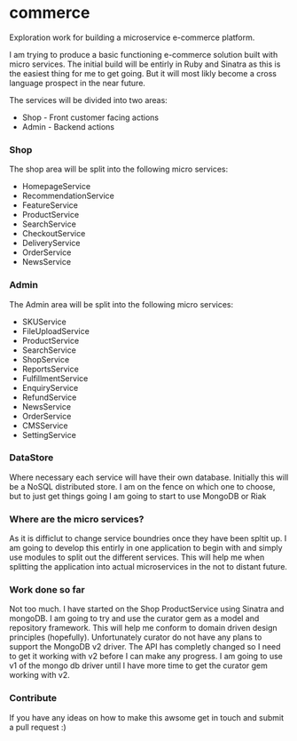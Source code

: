 # commerce
Exploration work for building a microservice e-commerce platform.

I am trying to produce a basic functioning e-commerce solution built with micro services. The initial build will be entirly in
Ruby and Sinatra as this is the easiest thing for me to get going.  But it will most likly become a cross language prospect in
the near future. 

The services will be divided into two areas:

* Shop - Front customer facing actions 
* Admin - Backend actions

### Shop

The shop area will be split into the following micro services:
* HomepageService
* RecommendationService
* FeatureService
* ProductService
* SearchService
* CheckoutService
* DeliveryService
* OrderService
* NewsService

### Admin

The Admin area will be split into the following micro services:
* SKUService
* FileUploadService
* ProductService
* SearchService
* ShopService
* ReportsService
* FulfillmentService
* EnquiryService
* RefundService
* NewsService
* OrderService
* CMSService
* SettingService

### DataStore
Where necessary each service will have their own database. Initially this will be a NoSQL distributed store.
I am on the fence on which one to choose, but to just get things going I am going to start to use MongoDB or
Riak

### Where are the micro services?
As it is difficlut to change service boundries once they have been spltit up. I am going to develop this entirly in one
application to begin with and simply use modules to split out the different services. This will help me when splitting
the application into actual microservices in the not to distant future.

### Work done so far
Not too much.  I have started on the Shop ProductService using Sinatra and mongoDB. I am going to try and use the curator
gem as a model and repository framework. This will help me conform to domain driven design principles (hopefully). 
Unfortunately curator do not have any plans to support the MongoDB v2 driver.  The API has completly changed so I need to
get it working with v2 before I can make any progress.  I am going to use v1 of the mongo db driver until I have more time to get the curator gem working with v2.

### Contribute
If you have any ideas on how to make this awsome get in touch and submit a pull request :)
